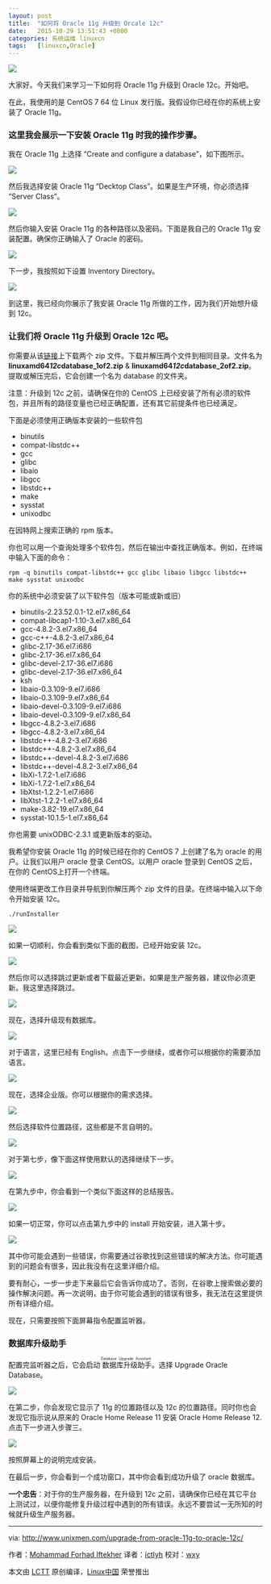 ```yaml
---
layout: post
title:	"如何将 Oracle 11g 升级到 Orcale 12c"
date:	2015-10-29 13:51:43 +0800 
categories:	系统运维 linuxcn 
tags:	[linuxcn,Oracle]
---
```



![](/Asserts/Images//attachment/album/201510/29/135146vmafav6226gz77zm.jpg)


大家好。今天我们来学习一下如何将 Oracle 11g 升级到 Oracle 12c。开始吧。


在此，我使用的是 CentOS 7 64 位 Linux 发行版。我假设你已经在你的系统上安装了 Oracle 11g。


### 这里我会展示一下安装 Oracle 11g 时我的操作步骤。


我在 Oracle 11g 上选择 “Create and configure a database”，如下图所示。


![](/Asserts/Images//attachment/album/201510/29/135149vtfto8rnozizt7oi.png)


然后我选择安装 Oracle 11g “Decktop Class”。如果是生产环境，你必须选择 “Server Class”。


![](/Asserts/Images//attachment/album/201510/29/135150yd3cuhii9uzn7hdz.png)


然后你输入安装 Oracle 11g 的各种路径以及密码。下面是我自己的 Oracle 11g 安装配置。确保你正确输入了 Oracle 的密码。


![](/Asserts/Images//attachment/album/201510/29/135152wgv5vb1v4ry548cs.png)


下一步，我按照如下设置 Inventory Directory。


![](/Asserts/Images//attachment/album/201510/29/135155q7rfz4h6so9kucks.png)


到这里，我已经向你展示了我安装 Oracle 11g 所做的工作，因为我们开始想升级到 12c。


### 让我们将 Oracle 11g 升级到 Oracle 12c 吧。


你需要从该[链接](http://www.oracle.com/technetwork/Asserts/Images/base/enterprise-edition/downloads/Asserts/Images/base12c-linux-download-1959253.html)上下载两个 zip 文件。下载并解压两个文件到相同目录。文件名为 **linuxamd64*12c*database\_1of2.zip** & **linuxamd64*12c*database\_2of2.zip**。提取或解压完后，它会创建一个名为 database 的文件夹。


注意：升级到 12c 之前，请确保在你的 CentOS 上已经安装了所有必须的软件包，并且所有的路径变量也已经正确配置，还有其它前提条件也已经满足。


下面是必须使用正确版本安装的一些软件包


* binutils
* compat-libstdc++
* gcc
* glibc
* libaio
* libgcc
* libstdc++
* make
* sysstat
* unixodbc


在因特网上搜索正确的 rpm 版本。


你也可以用一个查询处理多个软件包，然后在输出中查找正确版本。例如，在终端中输入下面的命令：



```
rpm -q binutils compat-libstdc++ gcc glibc libaio libgcc libstdc++ make sysstat unixodbc

```

你的系统中必须安装了以下软件包（版本可能或新或旧）


* binutils-2.23.52.0.1-12.el7.x86\_64
* compat-libcap1-1.10-3.el7.x86\_64
* gcc-4.8.2-3.el7.x86\_64
* gcc-c++-4.8.2-3.el7.x86\_64
* glibc-2.17-36.el7.i686
* glibc-2.17-36.el7.x86\_64
* glibc-devel-2.17-36.el7.i686
* glibc-devel-2.17-36.el7.x86\_64
* ksh
* libaio-0.3.109-9.el7.i686
* libaio-0.3.109-9.el7.x86\_64
* libaio-devel-0.3.109-9.el7.i686
* libaio-devel-0.3.109-9.el7.x86\_64
* libgcc-4.8.2-3.el7.i686
* libgcc-4.8.2-3.el7.x86\_64
* libstdc++-4.8.2-3.el7.i686
* libstdc++-4.8.2-3.el7.x86\_64
* libstdc++-devel-4.8.2-3.el7.i686
* libstdc++-devel-4.8.2-3.el7.x86\_64
* libXi-1.7.2-1.el7.i686
* libXi-1.7.2-1.el7.x86\_64
* libXtst-1.2.2-1.el7.i686
* libXtst-1.2.2-1.el7.x86\_64
* make-3.82-19.el7.x86\_64
* sysstat-10.1.5-1.el7.x86\_64


你也需要 unixODBC-2.3.1 或更新版本的驱动。


我希望你安装 Oracle 11g 的时候已经在你的 CentOS 7 上创建了名为 oracle 的用户。让我们以用户 oracle 登录 CentOS。以用户 oracle 登录到 CentOS 之后，在你的 CentOS上打开一个终端。


使用终端更改工作目录并导航到你解压两个 zip 文件的目录。在终端中输入以下命令开始安装 12c。



```
./runInstaller

```

![](/Asserts/Images//attachment/album/201510/29/135156da0rzp0qb0p00906.png)


如果一切顺利，你会看到类似下面的截图，已经开始安装 12c。


![](/Asserts/Images//attachment/album/201510/29/135204y6q7vv4jdmyqv361.png)


然后你可以选择跳过更新或者下载最近更新。如果是生产服务器，建议你必须更新。我这里选择跳过。


![](/Asserts/Images//attachment/album/201510/29/135207vwf8ffozlfpnojfx.png)


现在，选择升级现有数据库。


![](/Asserts/Images//attachment/album/201510/29/135209f39lc7c7c47zq177.png)


对于语言，这里已经有 English。点击下一步继续，或者你可以根据你的需要添加语言。


![](/Asserts/Images//attachment/album/201510/29/135212njjn2jpqww2y0zsc.png)


现在，选择企业版。你可以根据你的需求选择。


![](/Asserts/Images//attachment/album/201510/29/135214k6cn65iqcfwchdl7.png)


然后选择软件位置路径，这些都是不言自明的。


![](/Asserts/Images//attachment/album/201510/29/135217l8nk23yfxx82cik3.png)


对于第七步，像下面这样使用默认的选择继续下一步。


![](/Asserts/Images//attachment/album/201510/29/135220lecnb9lebr0buzze.png)


在第九步中，你会看到一个类似下面这样的总结报告。


![](/Asserts/Images//attachment/album/201510/29/135222hbu00ob52p22d0bg.png)


如果一切正常，你可以点击第九步中的 install 开始安装，进入第十步。


![](/Asserts/Images//attachment/album/201510/29/135224rrkrzkik91n5z39w.png)


其中你可能会遇到一些错误，你需要通过谷歌找到这些错误的解决方法。你可能遇到的问题会有很多，因此我没有在这里详细介绍。


要有耐心，一步一步走下来最后它会告诉你成功了。否则，在谷歌上搜索做必要的操作解决问题。再一次说明，由于你可能会遇到的错误有很多，我无法在这里提供所有详细介绍。


现在，只需要按照下面屏幕指令配置监听器。


### 数据库升级助手


配置完监听器之后，它会启动<ruby> 数据库升级助手 <rp>  （ </rp> <rt>  Database Upgrade Assistant </rt> <rp>  ） </rp></ruby>。选择 Upgrade Oracle Database。


![](/Asserts/Images//attachment/album/201510/29/135227rqbqhh5zbfos8ra6.png)


在第二步，你会发现它显示了 11g 的位置路径以及 12c 的位置路径。同时你也会发现它指示说从原来的 Oracle Home Release 11 安装 Oracle Home Release 12.点击下一步进入步骤三。


![](/Asserts/Images//attachment/album/201510/29/135230knppskpp78aiw7rp.png)


按照屏幕上的说明完成安装。


在最后一步，你会看到一个成功窗口，其中你会看到成功升级了 oracle 数据库。


**一个忠告**：对于你的生产服务器，在升级到 12c 之前，请确保你已经在其它平台上测试过，以便你能修复升级过程中遇到的所有错误。永远不要尝试一无所知的时候就升级生产服务器。




---


via: <http://www.unixmen.com/upgrade-from-oracle-11g-to-oracle-12c/>


作者：[Mohammad Forhad Iftekher](http://www.unixmen.com/author/forhad/) 译者：[ictlyh](http://www.mutouxiaogui.cn/blog/) 校对：[wxy](https://github.com/wxy)


本文由 [LCTT](https://github.com/LCTT/TranslateProject) 原创编译，[Linux中国](https://linux.cn/) 荣誉推出

